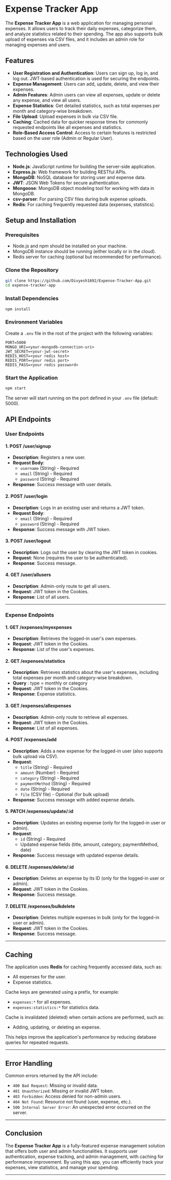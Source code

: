# Expense Tracker App

The **Expense Tracker App** is a web application for managing personal expenses. It allows users to track their daily expenses, categorize them, and analyze statistics related to their spending. The app also supports bulk upload of expenses via CSV files, and it includes an admin role for managing expenses and users.

## Features

- **User Registration and Authentication**: Users can sign up, log in, and log out. JWT-based authentication is used for securing the endpoints.
- **Expense Management**: Users can add, update, delete, and view their expenses.
- **Admin Features**: Admin users can view all expenses, update or delete any expense, and view all users.
- **Expense Statistics**: Get detailed statistics, such as total expenses per month and category-wise breakdown.
- **File Upload**: Upload expenses in bulk via CSV file.
- **Caching**: Cached data for quicker response times for commonly requested endpoints like all expenses and statistics.
- **Role-Based Access Control**: Access to certain features is restricted based on the user role (Admin or Regular User).

## Technologies Used

- **Node.js**: JavaScript runtime for building the server-side application.
- **Express.js**: Web framework for building RESTful APIs.
- **MongoDB**: NoSQL database for storing user and expense data.
- **JWT**: JSON Web Tokens for secure authentication.
- **Mongoose**: MongoDB object modeling tool for working with data in MongoDB.
- **csv-parser**: For parsing CSV files during bulk expense uploads.
- **Redis**: For caching frequently requested data (expenses, statistics).

## Setup and Installation

### Prerequisites

- Node.js and npm should be installed on your machine.
- MongoDB instance should be running (either locally or in the cloud).
- Redis server for caching (optional but recommended for performance).

### Clone the Repository

```bash
git clone https://github.com/Divyesh1692/Expense-Tracker-App.git
cd expense-tracker-app
```

### Install Dependencies

```bash
npm install
```

### Environment Variables

Create a `.env` file in the root of the project with the following variables:

```
PORT=5000
MONGO_URI=<your-mongodb-connection-uri>
JWT_SECRET=<your-jwt-secret>
REDIS_HOST=<your redis host>
REDIS_PORT=<your redis port>
REDIS_PASS=<your redis password>

```

### Start the Application

```bash
npm start
```

The server will start running on the port defined in your `.env` file (default: 5000).

## API Endpoints

### User Endpoints

#### 1. **POST /user/signup**

- **Description**: Registers a new user.
- **Request Body**:
  - `username` (String) - Required
  - `email` (String) - Required
  - `password` (String) - Required
- **Response**: Success message with user details.

#### 2. **POST /user/login**

- **Description**: Logs in an existing user and returns a JWT token.
- **Request Body**:
  - `email` (String) - Required
  - `password` (String) - Required
- **Response**: Success message with JWT token.

#### 3. **POST /user/logout**

- **Description**: Logs out the user by clearing the JWT token in cookies.
- **Request**: None (requires the user to be authenticated).
- **Response**: Success message.

#### 4. **GET /user/allusers**

- **Description**: Admin-only route to get all users.
- **Request**: JWT token in the Cookies.
- **Response**: List of all users.

---

### Expense Endpoints

#### 1. **GET /expenses/myexpenses**

- **Description**: Retrieves the logged-in user's own expenses.
- **Request**: JWT token in the Cookies.
- **Response**: List of the user's expenses.

#### 2. **GET /expenses/statistics**

- **Description**: Retrieves statistics about the user's expenses, including total expenses per month and category-wise breakdown.
- **Query** : type = monthly or category
- **Request**: JWT token in the Cookies.
- **Response**: Expense statistics.

#### 3. **GET /expenses/allexpenses**

- **Description**: Admin-only route to retrieve all expenses.
- **Request**: JWT token in the Cookies.
- **Response**: List of all expenses.

#### 4. **POST /expenses/add**

- **Description**: Adds a new expense for the logged-in user (also supports bulk upload via CSV).
- **Request**:
  - `title` (String) - Required
  - `amount` (Number) - Required
  - `category` (String) - Required
  - `paymentMethod` (String) - Required
  - `date` (String) - Required
  - `file` (CSV file) - Optional (for bulk upload)
- **Response**: Success message with added expense details.

#### 5. **PATCH /expenses/update/:id**

- **Description**: Updates an existing expense (only for the logged-in user or admin).
- **Request**:
  - `id` (String) - Required
  - Updated expense fields (title, amount, category, paymentMethod, date)
- **Response**: Success message with updated expense details.

#### 6. **DELETE /expenses/delete/:id**

- **Description**: Deletes an expense by its ID (only for the logged-in user or admin).
- **Request**: JWT token in the Cookies.
- **Response**: Success message.

#### 7. **DELETE /expenses/bulkdelete**

- **Description**: Deletes multiple expenses in bulk (only for the logged-in user or admin).
- **Request**: JWT token in the Cookies.
- **Response**: Success message.

---

## Caching

The application uses **Redis** for caching frequently accessed data, such as:

- All expenses for the user.
- Expense statistics.

Cache keys are generated using a prefix, for example:

- `expenses:*` for all expenses.
- `expenses:statistics:*` for statistics data.

Cache is invalidated (deleted) when certain actions are performed, such as:

- Adding, updating, or deleting an expense.

This helps improve the application's performance by reducing database queries for repeated requests.

---

## Error Handling

Common errors returned by the API include:

- `400 Bad Request`: Missing or invalid data.
- `401 Unauthorized`: Missing or invalid JWT token.
- `403 Forbidden`: Access denied for non-admin users.
- `404 Not Found`: Resource not found (user, expense, etc.).
- `500 Internal Server Error`: An unexpected error occurred on the server.

---

## Conclusion

The **Expense Tracker App** is a fully-featured expense management solution that offers both user and admin functionalities. It supports user authentication, expense tracking, and admin management, with caching for performance improvement. By using this app, you can efficiently track your expenses, view statistics, and manage your spending.

---
